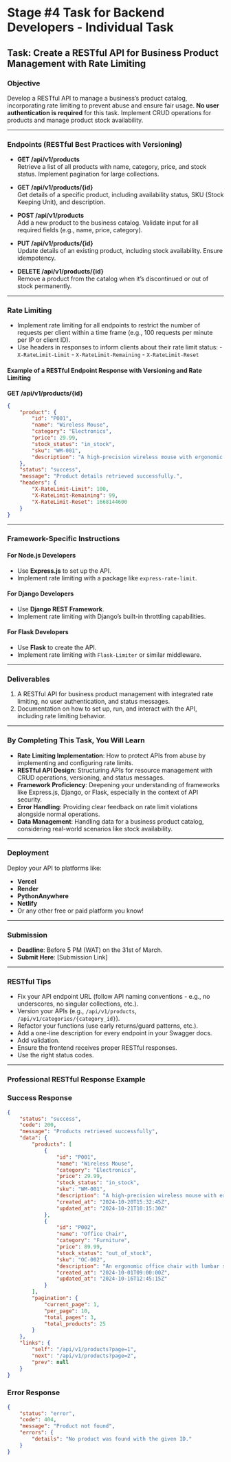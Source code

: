 # Stage #4 Task for Backend Developers - Individual Task

## Task: Create a RESTful API for Business Product Management with Rate Limiting

### Objective

Develop a RESTful API to manage a business’s product catalog, incorporating rate limiting to prevent abuse and ensure fair usage. **No user authentication is required** for this task. Implement CRUD operations for products and manage product stock availability.

---

### Endpoints (RESTful Best Practices with Versioning)

- **GET /api/v1/products**  
    Retrieve a list of all products with name, category, price, and stock status. Implement pagination for large collections.

- **GET /api/v1/products/{id}**  
    Get details of a specific product, including availability status, SKU (Stock Keeping Unit), and description.

- **POST /api/v1/products**  
    Add a new product to the business catalog. Validate input for all required fields (e.g., name, price, category).

- **PUT /api/v1/products/{id}**  
    Update details of an existing product, including stock availability. Ensure idempotency.

- **DELETE /api/v1/products/{id}**  
    Remove a product from the catalog when it’s discontinued or out of stock permanently.

---

### Rate Limiting

- Implement rate limiting for all endpoints to restrict the number of requests per client within a time frame (e.g., 100 requests per minute per IP or client ID).
- Use headers in responses to inform clients about their rate limit status:
        - `X-RateLimit-Limit`
        - `X-RateLimit-Remaining`
        - `X-RateLimit-Reset`

#### Example of a RESTful Endpoint Response with Versioning and Rate Limiting

**GET /api/v1/products/{id}**  

```json
{
    "product": {
        "id": "P001",
        "name": "Wireless Mouse",
        "category": "Electronics",
        "price": 29.99,
        "stock_status": "in_stock",
        "sku": "WM-001",
        "description": "A high-precision wireless mouse with ergonomic design."
    },
    "status": "success",
    "message": "Product details retrieved successfully.",
    "headers": {
        "X-RateLimit-Limit": 100,
        "X-RateLimit-Remaining": 99,
        "X-RateLimit-Reset": 1668144600
    }
}
```

---

### Framework-Specific Instructions

#### For Node.js Developers

- Use **Express.js** to set up the API.
- Implement rate limiting with a package like `express-rate-limit`.

#### For Django Developers

- Use **Django REST Framework**.
- Implement rate limiting with Django’s built-in throttling capabilities.

#### For Flask Developers

- Use **Flask** to create the API.
- Implement rate limiting with `Flask-Limiter` or similar middleware.

---

### Deliverables

1. A RESTful API for business product management with integrated rate limiting, no user authentication, and status messages.
2. Documentation on how to set up, run, and interact with the API, including rate limiting behavior.

---

### By Completing This Task, You Will Learn

- **Rate Limiting Implementation**: How to protect APIs from abuse by implementing and configuring rate limits.
- **RESTful API Design**: Structuring APIs for resource management with CRUD operations, versioning, and status messages.
- **Framework Proficiency**: Deepening your understanding of frameworks like Express.js, Django, or Flask, especially in the context of API security.
- **Error Handling**: Providing clear feedback on rate limit violations alongside normal operations.
- **Data Management**: Handling data for a business product catalog, considering real-world scenarios like stock availability.

---

### Deployment

Deploy your API to platforms like:

- **Vercel**
- **Render**
- **PythonAnywhere**
- **Netlify**
- Or any other free or paid platform you know!

---

### Submission

- **Deadline**: Before 5 PM (WAT) on the 31st of March.  
- **Submit Here**: [Submission Link]

---

### RESTful Tips

- Fix your API endpoint URL (follow API naming conventions - e.g., no underscores, no singular collections, etc.).
- Version your APIs (e.g., `/api/v1/products`, `/api/v1/categories/{category_id}`).
- Refactor your functions (use early returns/guard patterns, etc.).
- Add a one-line description for every endpoint in your Swagger docs.
- Add validation.
- Ensure the frontend receives proper RESTful responses.
- Use the right status codes.

---

### Professional RESTful Response Example

### Success Response

```json
{
    "status": "success",
    "code": 200,
    "message": "Products retrieved successfully",
    "data": {
        "products": [
            {
                "id": "P001",
                "name": "Wireless Mouse",
                "category": "Electronics",
                "price": 29.99,
                "stock_status": "in_stock",
                "sku": "WM-001",
                "description": "A high-precision wireless mouse with ergonomic design.",
                "created_at": "2024-10-20T15:32:45Z",
                "updated_at": "2024-10-21T10:15:30Z"
            },
            {
                "id": "P002",
                "name": "Office Chair",
                "category": "Furniture",
                "price": 89.99,
                "stock_status": "out_of_stock",
                "sku": "OC-002",
                "description": "An ergonomic office chair with lumbar support.",
                "created_at": "2024-10-01T09:00:00Z",
                "updated_at": "2024-10-16T12:45:15Z"
            }
        ],
        "pagination": {
            "current_page": 1,
            "per_page": 10,
            "total_pages": 3,
            "total_products": 25
        }
    },
    "links": {
        "self": "/api/v1/products?page=1",
        "next": "/api/v1/products?page=2",
        "prev": null
    }
}
```

### Error Response

```json
{
    "status": "error",
    "code": 404,
    "message": "Product not found",
    "errors": {
        "details": "No product was found with the given ID."
    }
}
```
